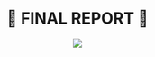 <div align="center">

# 🌊 FINAL REPORT 🌊

<img src="https://capsule-render.vercel.app/api?type=waving&color=gradient&height=200&section=header&text=FINAL%20REPORT&fontSize=50&fontColor=ffffff&animation=fadeIn&fontAlignY=35" />

</div>
